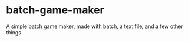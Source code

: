 # batch-game-maker
A simple batch game maker, made with batch, a text file, and a few other things.
